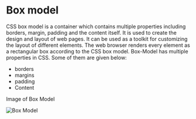 # Box model

CSS box model is a container which contains multiple properties including borders, margin, padding and the content itself. It is used to create the design and layout of web pages. It can be used as a toolkit for customizing the layout of different elements. The web browser renders every element as a rectangular box according to the CSS box model.
Box-Model has multiple properties in CSS. Some of them are given below:

* borders
* margins
* padding
* Content

Image of Box Model

![Box Model](https://www.csssolid.com/images/CSSBoxModel.png)
